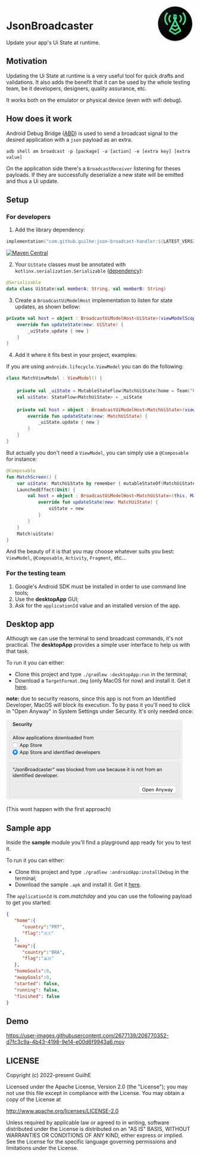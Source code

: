 <img src="desktopApp/src/jvmMain/resources/icon.png" width="100" align="right">

# JsonBroadcaster

Update your app's Ui State at runtime.

## Motivation

Updating the Ui State at runtime is a very useful tool for quick drafts and validations. It also adds the benefit that it can be used by the whole testing team, be it developers, designers, quality assurance, etc.

It works both on the emulator or physical device (even with wifi debug).

## How does it work

Android Debug Bridge ([ABD](https://developer.android.com/studio/command-line/adb)) is used to send a broadcast signal to the desired application with a `json` payload as an extra.

```
adb shell am broadcast -p [package] -a [action] -e [extra key] [extra value]
```

On the application side there's a `BroadcastReceiver` listening for theses payloads. If they are successfully deserialize a new state will be emitted and thus a Ui update.

## Setup

### For developers

1. Add the library dependency:

```kotlin
implementation("com.github.guilhe:json-broadcast-handler:${LATEST_VERSION}'")
```
[![Maven Central](https://img.shields.io/maven-central/v/com.github.guilhe/json-broadcast-handler.svg)](https://search.maven.org/search?q=g:com.github.guilhe%20AND%20json-broadcast-handler)

2. Your `UiState` classes must be annotated with `kotlinx.serialization.Serializable` ([dependency](https://github.com/Kotlin/kotlinx.serialization)):

```kotlin
@Serializable
data class UiState(val memberA: String, val memberB: String)
```

3. Create a `BroadcastUiModelHost` implementation to listen for state updates, as shown bellow:

```kotlin
private val host = object : BroadcastUiModelHost<UiState>(viewModelScope, UiState.serializer()) {
    override fun updateState(new: UiState) {
        _uiState.update { new }
    }
}
```
4. Add it where it fits best in your project, examples:

If you are using `androidx.lifecycle.ViewModel` you can do the following:
```kotlin
class MatchViewModel : ViewModel() {

    private val _uiState = MutableStateFlow(MatchUiState(home = Team("PRT", "🇵🇹"), away = Team("BRA", "🇧🇷")))
    val uiState: StateFlow<MatchUiState> = _uiState

    private val host = object : BroadcastUiModelHost<MatchUiState>(viewModelScope, MatchUiState.serializer()) {
        override fun updateState(new: MatchUiState) {
            _uiState.update { new }
        }
    }
}
```

But actually you don't need a `ViewModel`, you can simply use a `@Composable` for instance:

```kotlin
@Composable
fun MatchScreen() {
    var uiState: MatchUiState by remember { mutableStateOf(MatchUiState(home = Team("PRT", "🇵🇹"), away = Team("BRA", "🇧🇷"))) }
    LaunchedEffect(Unit) {
        val host = object : BroadcastUiModelHost<MatchUiState>(this, MatchUiState.serializer()) {
            override fun updateState(new: MatchUiState) {
                uiState = new
            }
        }
    }
    Match(uiState)
}
```

And the beauty of it is that you may choose whatever suits you best: `ViewModel`, `@Composable`, `Activity`, `Fragment`, etc...

### For the testing team

1. Google's Android SDK must be installed in order to use command line tools;
2. Use the __desktopApp__ GUI;
3. Ask for the `applicationId` value and an installed version of the app.

## Desktop app

Although we can use the terminal to send broadcast commands, it's not practical. The __desktopApp__ provides a simple user interface to help us with that task.

To run it you can either:
- Clone this project and type `./gradlew :desktopApp:run` in the terminal;
- Download a `TargetFormat.Dmg` (only MacOS for now) and install it. Get it [here](./artifacts/JsonBroadcaster.dmg).

__note:__ due to security reasons, since this app is not from an Identified Developer, MacOS will block its execution. To by pass it you'll need to click in "Open Anyway" in System Settings under Security. It's only needed once:

<img src="./artifacts/security.png">

(This wont happen with the first approach)

## Sample app

Inside the __sample__ module you'll find a playground app ready for you to test it.

To run it you can either:
- Clone this project and type `./gradlew :androidApp:installDebug` in the terminal;
- Download the sample `.apk` and install it. Get it [here](./artifacts/matchday.apk).

The `applicationId` is _com.matchday_ and you can use the following payload to get you started:
```json
{
   "home":{
      "country":"PRT",
      "flag":"🇵🇹"
   },
   "away":{
      "country":"BRA",
      "flag":"🇧🇷"
   },
   "homeGoals":0,
   "awayGoals":0,
   "started": false,
   "running": false,
   "finished": false
}
```

## Demo

https://user-images.githubusercontent.com/2677139/206770352-d7fc3c9a-4b43-4198-9e14-e00d6f9943a6.mov

## LICENSE

Copyright (c) 2022-present GuilhE

Licensed under the Apache License, Version 2.0 (the "License"); you may not use this file except in compliance with the License. You may obtain a copy
of the License at

<http://www.apache.org/licenses/LICENSE-2.0>

Unless required by applicable law or agreed to in writing, software distributed under the License is distributed on an "AS IS" BASIS, WITHOUT
WARRANTIES OR CONDITIONS OF ANY KIND, either express or implied. See the License for the specific language governing permissions and limitations under
the License.
